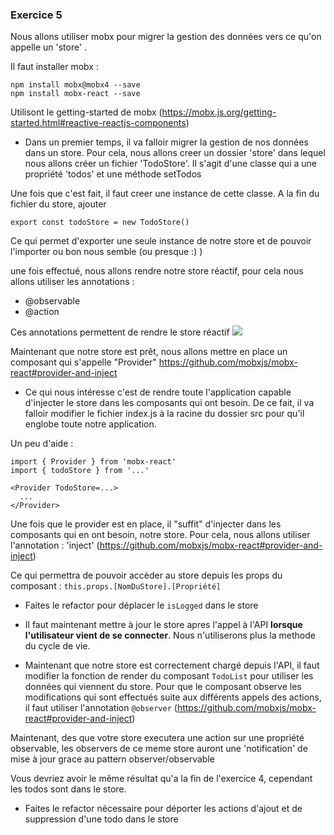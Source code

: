 ### Exercice 5

Nous allons utiliser mobx pour migrer la gestion des données vers ce qu'on appelle un 'store' .

Il faut installer mobx : 
```
npm install mobx@mobx4 --save
npm install mobx-react --save
```

Utilisont le getting-started de mobx (https://mobx.js.org/getting-started.html#reactive-reactjs-components)
- Dans un premier temps, il va falloir migrer la gestion de nos données dans un store. Pour cela, nous allons creer un dossier 'store' dans lequel nous allons créer un fichier 'TodoStore'. Il s'agit d'une classe qui a une propriété 'todos' et une méthode setTodos

Une fois que c'est fait, il faut creer une instance de cette classe. A la fin du fichier du store, ajouter 
```
export const todoStore = new TodoStore()
```

Ce qui permet d'exporter une seule instance de notre store et de pouvoir l'importer ou bon nous semble (ou presque :) )

une fois effectué, nous allons rendre notre store réactif, pour cela nous allons utiliser les annotations :
- @observable
- @action

Ces annotations permettent de rendre le store réactif 
![](https://mobx.js.org/docs/flow.png)

Maintenant que notre store est prêt, nous allons mettre en place un composant qui s'appelle "Provider" https://github.com/mobxjs/mobx-react#provider-and-inject

- Ce qui nous intéresse c'est de rendre toute l'application capable d'injecter le store dans les composants qui ont besoin. De ce fait, il va falloir modifier le fichier index.js à la racine du dossier src pour qu'il englobe toute notre application.

Un peu d'aide : 

```
import { Provider } from 'mobx-react'
import { todoStore } from '...'

<Provider TodoStore=...>
  ...
</Provider>
```

Une fois que le provider est en place, il "suffit" d'injecter dans les composants qui en ont besoin, notre store. Pour cela, nous allons utiliser l'annotation : 'inject' (https://github.com/mobxjs/mobx-react#provider-and-inject)

Ce qui permettra de pouvoir accèder au store depuis les props du composant : `this.props.[NomDuStore].[Propriété]`

- Faites le refactor pour déplacer le `isLogged` dans le store

- Il faut maintenant mettre à jour le store apres l'appel à l'API __lorsque l'utilisateur vient de se connecter__. Nous n'utiliserons plus la methode du cycle de vie.

- Maintenant que notre store est correctement chargé depuis l'API, il faut modifier la fonction de render du composant `TodoList` pour utiliser les données qui viennent du store. Pour que le composant observe les modifications qui sont effectués suite aux différents appels des actions, il faut utiliser l'annotation `@observer` (https://github.com/mobxjs/mobx-react#provider-and-inject)

Maintenant, des que votre store executera une action sur une propriété observable, les observers de ce meme store auront une 'notification' de mise à jour grace au pattern observer/observable

Vous devriez avoir le même résultat qu'a la fin de l'exercice 4, cependant les todos sont dans le store.

- Faites le refactor nécessaire pour déporter les actions d'ajout et de suppression d'une todo dans le store

